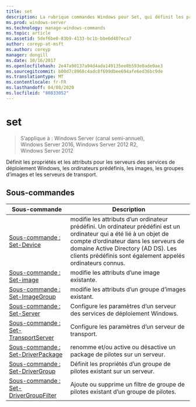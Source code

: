 ```yaml
---
title: set
description: La rubrique commandes Windows pour Set, qui définit les propriétés et les attributs des serveurs des services de déploiement Windows, des ordinateurs, des images, des groupes d’images et des serveurs de transport Windows.
ms.prod: windows-server
ms.technology: manage-windows-commands
ms.topic: article
ms.assetid: 5def6be0-83b9-4133-bc1b-bbe6d407eca7
author: coreyp-at-msft
ms.author: coreyp
manager: dongill
ms.date: 10/16/2017
ms.openlocfilehash: 2e47a90137a94d4ada149135ee0b593e0ade0ae3
ms.sourcegitcommit: b00d7c8968c4adc8f699dbee694afe6ed36bc9de
ms.translationtype: MT
ms.contentlocale: fr-FR
ms.lasthandoff: 04/08/2020
ms.locfileid: "80833052"
---
```

# <a name="set"></a>set

>S’applique à : Windows Server (canal semi-annuel), Windows Server 2016, Windows Server 2012 R2, Windows Server 2012

Définit les propriétés et les attributs pour les serveurs des services de déploiement Windows, les ordinateurs prédéfinis, les images, les groupes d’images et les serveurs de transport.

## <a name="subcommands"></a>Sous-commandes
|Sous-commande|Description|
|-------|--------|
|[Sous-commande : Set-Device](subcommand-set-device.md)|modifie les attributs d’un ordinateur prédéfini. Un ordinateur prédéfini est un ordinateur qui a été lié à un objet de compte d’ordinateur dans les serveurs de domaine Active Directory (AD DS). Les clients prédéfinis sont également appelés ordinateurs connus.|
|[Sous-commande : Set-image](subcommand-set-image.md)|modifie les attributs d’une image existante.|
|[Sous-commande : Set-ImageGroup](subcommand-set-imagegroup.md)|modifie les attributs d’un groupe d’images existant.|
|[Sous-commande : Set-Server](subcommand-set-server.md)|Configure les paramètres d’un serveur des services de déploiement Windows.|
|[Sous-commande : Set-TransportServer](subcommand-set-transportserver.md)|Configure les paramètres d’un serveur de transport.|
|[Sous-commande : Set-DriverPackage](subcommand-set-driverpackage.md)|renomme et/ou active ou désactive un package de pilotes sur un serveur.|
|[Sous-commande : Set-DriverGroup](subcommand-set-drivergroup.md)|Définit les propriétés d’un groupe de pilotes existant sur un serveur.|
|[Sous-commande : Set-DriverGroupFilter](subcommand-set-drivergroupfilter.md)|Ajoute ou supprime un filtre de groupe de pilotes existant d’un groupe de pilotes.|
